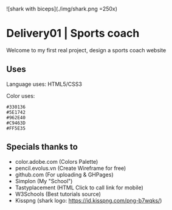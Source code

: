 ![shark with biceps](./img/shark.png =250x)

# Delivery01 | Sports coach

Welcome to my first real project, design a sports coach website

## Uses
Language uses: HTML5/CSS3

Color uses:
```
#330136
#5E1742
#962E40
#C9463D
#FF5E35
```

## Specials thanks to

* color.adobe.com	(Colors Palette)
* pencil.evolus.vn	(Create Wireframe for free)
* github.com		(For uploading & GHPages)
* Simplon		(My "School")
* Tastyplacement 	(HTML Click to call link for mobile)
* W3Schools		(Best tutorials source)
* Kisspng		(shark logo: https://id.kisspng.com/png-b7wqks/)
